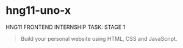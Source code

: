 # hng11-uno-x

HNG11 FRONTEND INTERNSHIP TASK: STAGE 1

> Build your personal website using HTML, CSS and JavaScript.
